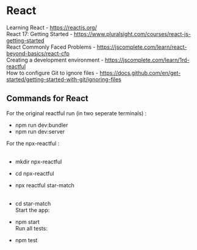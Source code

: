 # React
Learning React - https://reactjs.org/</br>
React 17: Getting Started - https://www.pluralsight.com/courses/react-js-getting-started</br>
React Commonly Faced Problems - https://jscomplete.com/learn/react-beyond-basics/react-cfp</br>
Creating a development environment - https://jscomplete.com/learn/1rd-reactful</br>
How to configure Git to ignore files - https://docs.github.com/en/get-started/getting-started-with-git/ignoring-files</br>

## Commands for React
For the original reactful run (in two seperate terminals) :
- npm run dev:bundler
- npm run dev:server

For the npx-reactful :</br></br>
- mkdir npx-reactful
- cd npx-reactful
- npx reactful star-match</br></br>

- cd star-match</br>
Start the app:</br>
- npm start</br>
Run all tests:</br>
- npm test</br>
 